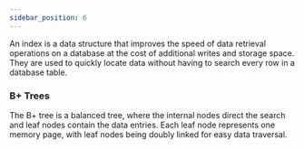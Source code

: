 ```yaml
---
sidebar_position: 6
---
```


An index is a data structure that improves the speed of data retrieval operations on a database at the cost of additional writes and storage space. They are used to quickly locate data without having to search every row in a database table.

### B+ Trees

The B+ tree is a balanced tree, where the internal nodes direct the search and leaf nodes contain the data entries. Each leaf node represents one memory page, with leaf nodes being doubly linked for easy data traversal.
